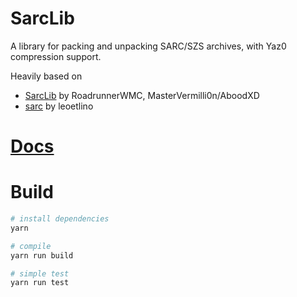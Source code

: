# SarcLib

A library for packing and unpacking SARC/SZS archives, with Yaz0 compression support.

Heavily based on
- [SarcLib](https://github.com/aboood40091/SarcLib) by RoadrunnerWMC, MasterVermilli0n/AboodXD
- [sarc](https://github.com/zeldamods/sarc) by leoetlino

# [Docs](http://themezernx.github.io/SarcLib)

# Build

```bash
# install dependencies
yarn

# compile
yarn run build

# simple test
yarn run test
```
